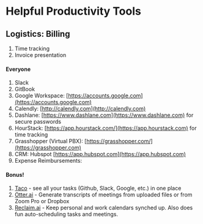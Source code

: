# Helpful Productivity Tools

## Logistics: Billing

1. Time tracking
2. Invoice presentation



#### &#x20;Everyone

1. Slack
2. GitBook
3. Google Workspace: [https://accounts.google.com](https://accounts.google.com)
4. Calendly: [http://calendly.com](http://calendly.com)
5. Dashlane: [https://www.dashlane.com](https://www.dashlane.com) for secure passwords
6. HourStack: [https://app.hourstack.com/](https://app.hourstack.com) for time tracking
7. Grasshopper (Virtual PBX): [https://grasshopper.com/](https://grasshopper.com)
8. CRM: Hubspot [https://app.hubspot.com](https://app.hubspot.com)
9. Expense Reimbursements:

#### Bonus!

1. [Taco](https://tacoapp.com) - see all your tasks (Github, Slack, Google, etc.) in one place
2. [Otter.ai](https://otter.ai) - Generate transcripts of meetings from uploaded files or from Zoom Pro or Dropbox
3. [Reclaim.ai](https://reclaim.ai) - Keep personal and work calendars synched up. Also does fun auto-scheduling tasks and meetings.
